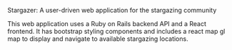 Stargazer: A user-driven web application for the stargazing community

This web application uses a Ruby on Rails backend API and a React frontend. It has bootstrap styling components and includes a react map gl map to display and navigate to available stargazing locations.
